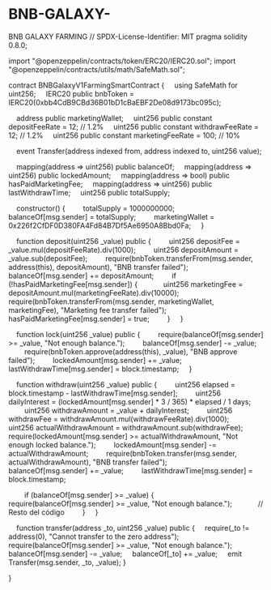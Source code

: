 # BNB-GALAXY-
BNB GALAXY FARMING 
// SPDX-License-Identifier: MIT
pragma solidity 0.8.0; 

import "@openzeppelin/contracts/token/ERC20/IERC20.sol";
import "@openzeppelin/contracts/utils/math/SafeMath.sol"; 

contract BNBGalaxyV1FarmingSmartContract {
    using SafeMath for uint256;
    IERC20 public bnbToken = IERC20(0xbb4CdB9CBd36B01bD1cBaEBF2De08d9173bc095c); 

    address public marketingWallet;
    uint256 public constant depositFeeRate = 12; // 1.2%
    uint256 public constant withdrawFeeRate = 12; // 1.2%
    uint256 public constant marketingFeeRate = 100; // 10% 

    event Transfer(address indexed from, address indexed to, uint256 value); 

    mapping(address => uint256) public balanceOf;
    mapping(address => uint256) public lockedAmount;
    mapping(address => bool) public hasPaidMarketingFee;
    mapping(address => uint256) public lastWithdrawTime;
    uint256 public totalSupply; 

    constructor() {
        totalSupply = 1000000000;
        balanceOf[msg.sender] = totalSupply;
        marketingWallet = 0x226f2CfDF0D380FA4Fd84B7Df5Ae6950A8Bbd0Fa;
    } 

    function deposit(uint256 _value) public {
        uint256 depositFee = _value.mul(depositFeeRate).div(1000);
        uint256 depositAmount = _value.sub(depositFee);
        require(bnbToken.transferFrom(msg.sender, address(this), depositAmount), "BNB transfer failed");
        balanceOf[msg.sender] += depositAmount;
        if (!hasPaidMarketingFee[msg.sender]) {
            uint256 marketingFee = depositAmount.mul(marketingFeeRate).div(10000);
            require(bnbToken.transferFrom(msg.sender, marketingWallet, marketingFee), "Marketing fee transfer failed");
            hasPaidMarketingFee[msg.sender] = true;
        }
    } 

    function lock(uint256 _value) public {
        require(balanceOf[msg.sender] >= _value, "Not enough balance.");
        balanceOf[msg.sender] -= _value;
        require(bnbToken.approve(address(this), _value), "BNB approve failed");
        lockedAmount[msg.sender] += _value;
        lastWithdrawTime[msg.sender] = block.timestamp;
    } 

    function withdraw(uint256 _value) public {
        uint256 elapsed = block.timestamp - lastWithdrawTime[msg.sender];
        uint256 dailyInterest = (lockedAmount[msg.sender] * 3 / 365) * elapsed / 1 days;
        uint256 withdrawAmount = _value + dailyInterest;
        uint256 withdrawFee = withdrawAmount.mul(withdrawFeeRate).div(1000);
        uint256 actualWithdrawAmount = withdrawAmount.sub(withdrawFee);
        require(lockedAmount[msg.sender] >= actualWithdrawAmount, "Not enough locked balance.");
        lockedAmount[msg.sender] -= actualWithdrawAmount;
        require(bnbToken.transfer(msg.sender, actualWithdrawAmount), "BNB transfer failed");
        balanceOf[msg.sender] += _value;
        lastWithdrawTime[msg.sender] = block.timestamp; 

        if (balanceOf[msg.sender] >= _value) {
            require(balanceOf[msg.sender] >= _value, "Not enough balance.");
            // Resto del código
        }
    } 

    function transfer(address _to, uint256 _value) public {
    require(_to != address(0), "Cannot transfer to the zero address");
    require(balanceOf[msg.sender] >= _value, "Not enough balance.");
    balanceOf[msg.sender] -= _value;
    balanceOf[_to] += _value;
    emit Transfer(msg.sender, _to, _value);
} 

}
